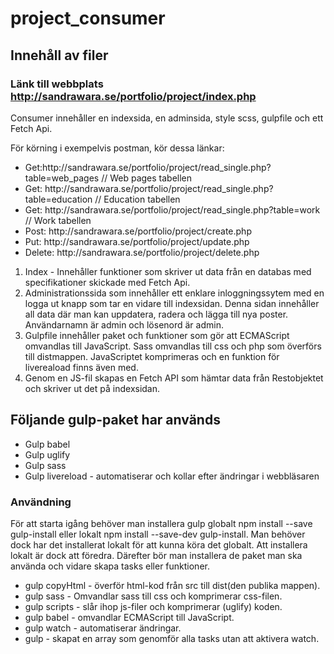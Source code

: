 # project_consumer

## Innehåll av filer

### Länk till webbplats http://sandrawara.se/portfolio/project/index.php

<p> Consumer innehåller en indexsida, en adminsida, style scss, gulpfile och ett Fetch Api.</p>

För körning i exempelvis postman, kör dessa länkar:
<ul>
 <li> Get:http://sandrawara.se/portfolio/project/read_single.php?table=web_pages // Web pages tabellen</li>
 <li>Get: http://sandrawara.se/portfolio/project/read_single.php?table=education // Education tabellen</li>
 <li>Get: http://sandrawara.se/portfolio/project/read_single.php?table=work // Work tabellen</li>
 <li>Post: http://sandrawara.se/portfolio/project/create.php</li>
 <li>Put: http://sandrawara.se/portfolio/project/update.php</li>
 <li>Delete: http://sandrawara.se/portfolio/project/delete.php</li>
</ul>

1. Index - Innehåller funktioner som skriver ut data från en databas med specifikationer skickade med Fetch Api.
2. Administrationssida som innehåller ett enklare inloggningssytem med en logga ut knapp som tar en vidare till indexsidan. 
Denna sidan innehåller all data där man kan uppdatera, radera och lägga till nya poster. Användarnamn är admin och lösenord är admin.
3. Gulpfile innehåller paket och funktioner som gör att ECMAScript omvandlas till JavaScript.
Sass omvandlas till css och php som överförs till distmappen. JavaScriptet komprimeras och en funktion för livereaload finns även med.
4. Genom en JS-fil skapas en Fetch API som hämtar data från Restobjektet och skriver ut det på indexsidan.

## Följande gulp-paket har används
<ul> 
<li>Gulp babel</li>   
<li>Gulp uglify</li>
<li>Gulp sass</li>  
<li>Gulp livereload - automatiserar och kollar efter ändringar i webbläsaren</li> 
</ul>

### Användning
<p> För att starta igång behöver man installera gulp globalt npm install --save gulp-install 
eller lokalt npm install --save-dev gulp-install. Man behöver dock har det installerat lokalt för att 
kunna köra det globalt. Att installera lokalt är dock att föredra. Därefter bör man installera de 
paket man ska använda och vidare skapa tasks eller funktioner.</p>

<ul>
<li>gulp copyHtml - överför html-kod från src till dist(den publika mappen).</li> 
<li>gulp sass - Omvandlar sass till css och komprimerar css-filen.</li> 
<li>gulp scripts - slår ihop js-filer och komprimerar (uglify) koden.</li> 
<li>gulp babel - omvandlar ECMAScript till JavaScript.
<li>gulp watch - automatiserar ändringar.</li> 
<li>gulp - skapat en array som genomför alla tasks utan att aktivera watch.</li> 
</ul>

